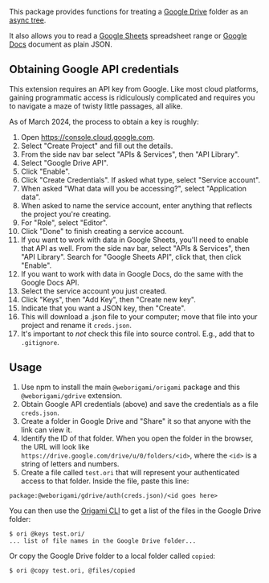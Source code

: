 This package provides functions for treating a [Google Drive](https://www.google.com/drive/) folder as an [async tree](https://weborigami.org/async-tree/interface).

It also allows you to read a [Google Sheets](https://www.google.com/sheets/about/) spreadsheet range or [Google Docs](https://www.google.com/docs/about/) document as plain JSON.

## Obtaining Google API credentials

This extension requires an API key from Google. Like most cloud platforms, gaining programmatic access is ridiculously complicated and requires you to navigate a maze of twisty little passages, all alike.

As of March 2024, the process to obtain a key is roughly:

1. Open https://console.cloud.google.com.
1. Select "Create Project" and fill out the details.
1. From the side nav bar select "APIs & Services", then "API Library".
1. Select "Google Drive API".
1. Click "Enable".
1. Click "Create Credentials". If asked what type, select "Service account".
1. When asked "What data will you be accessing?", select "Application data".
1. When asked to name the service account, enter anything that reflects the project you're creating.
1. For "Role", select "Editor".
1. Click "Done" to finish creating a service account.
1. If you want to work with data in Google Sheets, you'll need to enable that API as well. From the side nav bar, select "APIs & Services", then "API Library". Search for "Google Sheets API", click that, then click "Enable".
1. If you want to work with data in Google Docs, do the same with the Google Docs API.
1. Select the service account you just created.
1. Click "Keys", then "Add Key", then "Create new key".
1. Indicate that you want a JSON key, then "Create".
1. This will download a .json file to your computer; move that file into your project and rename it `creds.json`.
1. It's important to _not_ check this file into source control. E.g., add that to `.gitignore`.

## Usage

1. Use npm to install the main `@weborigami/origami` package and this `@weborigami/gdrive` extension.
1. Obtain Google API credentials (above) and save the credentials as a file `creds.json`.
1. Create a folder in Google Drive and "Share" it so that anyone with the link can view it.
1. Identify the ID of that folder. When you open the folder in the browser, the URL will look like `https://drive.google.com/drive/u/0/folders/<id>`, where the `<id>` is a string of letters and numbers.
1. Create a file called `test.ori` that will represent your authenticated access to that folder. Inside the file, paste this line:

```
package:@weborigami/gdrive/auth(creds.json)/<id goes here>
```

You can then use the [Origami CLI](https://weborigami.org/cli) to get a list of the files in the Google Drive folder:

```console
$ ori @keys test.ori/
... list of file names in the Google Drive folder...
```

Or copy the Google Drive folder to a local folder called `copied`:

```console
$ ori @copy test.ori, @files/copied
```
